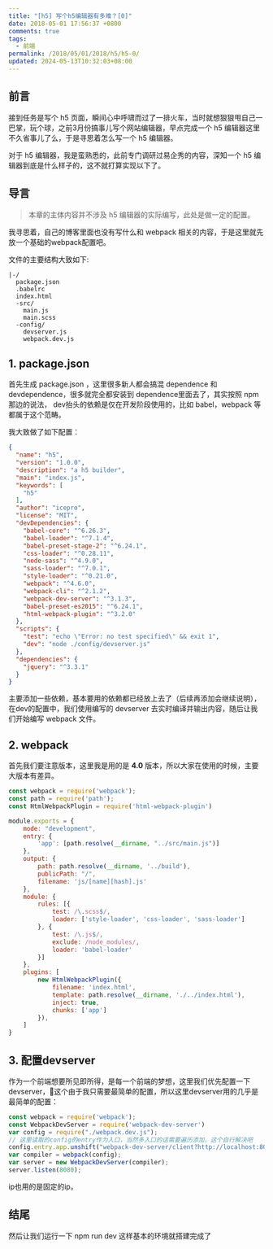 ```yaml
---
title: "[h5] 写个h5编辑器有多难？[0]"
date: 2018-05-01 17:56:37 +0800
comments: true
tags:
  - 前端
permalink: /2018/05/01/2018/h5/h5-0/
updated: 2024-05-13T10:32:03+08:00
---
```


## 前言

接到任务是写个 h5 页面，瞬间心中呼啸而过了一排火车，当时就想狠狠甩自己一巴掌，玩个球，之前3月份搞事儿写个网站编辑器，早点完成一个 h5 编辑器这里不久省事儿了么，于是寻思着怎么写一个 h5 编辑器。

对于 h5 编辑器，我是蛮熟悉的，此前专门调研过易企秀的内容，深知一个 h5 编辑器到底是什么样子的，这不就打算实现以下了。

## 导言

> 本章的主体内容并不涉及 h5 编辑器的实际编写，此处是做一定的配置。

我寻思着，自己的博客里面也没有写什么和 webpack 相关的内容，于是这里就先放一个基础的webpack配置吧。

文件的主要结构大致如下:


```
|-/
  package.json
  .babelrc
  index.html
  -src/
    main.js
    main.scss
  -config/
    devserver.js
    webpack.dev.js
```

## 1. package.json

首先生成 package.json ，这里很多新人都会搞混 dependence 和 devdependence，很多就完全都安装到 dependence里面去了，其实按照 npm 那边的说法， dev抬头的依赖是仅在开发阶段使用的，比如 babel，webpack 等都属于这个范畴。

我大致做了如下配置：

```json
{
  "name": "h5",
  "version": "1.0.0",
  "description": "a h5 builder",
  "main": "index.js",
  "keywords": [
    "h5"
  ],
  "author": "icepro",
  "license": "MIT",
  "devDependencies": {
    "babel-core": "^6.26.3",
    "babel-loader": "^7.1.4",
    "babel-preset-stage-2": "^6.24.1",
    "css-loader": "^0.28.11",
    "node-sass": "^4.9.0",
    "sass-loader": "^7.0.1",
    "style-loader": "^0.21.0",
    "webpack": "^4.6.0",
    "webpack-cli": "^2.1.2",
    "webpack-dev-server": "^3.1.3",
    "babel-preset-es2015": "^6.24.1",
    "html-webpack-plugin": "^3.2.0"
  },
  "scripts": {
    "test": "echo \"Error: no test specified\" && exit 1",
    "dev": "node ./config/devserver.js"
  },
  "dependencies": {
    "jquery": "^3.3.1"
  }
}
```

主要添加一些依赖，基本要用的依赖都已经放上去了（后续再添加会继续说明），在dev的配置中，我们使用编写的 devserver 去实时编译并输出内容，随后让我们开始编写 webpack 文件。

## 2. webpack

首先我们要注意版本，这里我是用的是 **4.0** 版本，所以大家在使用的时候，主要大版本有差异。


```javascript
const webpack = require('webpack');
const path = require('path');
const HtmlWebpackPlugin = require('html-webpack-plugin')

module.exports = {
    mode: "development",
    entry: {
        'app': [path.resolve(__dirname, "../src/main.js")]
    },
    output: {
        path: path.resolve(__dirname, '../build'),
        publicPath: "/",
        filename: 'js/[name][hash].js'
    },
    module: {
        rules: [{
            test: /\.scss$/,
            loader: ['style-loader', 'css-loader', 'sass-loader']
        }, {
            test: /\.js$/,
            exclude: /node_modules/,
            loader: 'babel-loader'
        }]
    },
    plugins: [
        new HtmlWebpackPlugin({
            filename: 'index.html',
            template: path.resolve(__dirname, './../index.html'),
            inject: true, 
            chunks: ['app']
        }),
    ]
}
```

## 3. 配置devserver

作为一个前端想要所见即所得，是每一个前端的梦想，这里我们优先配置一下 devserver，这个由于我只需要最简单的配置，所以这里devserver用的几乎是最简单的配置：

```javascript
const webpack = require('webpack');
const WebpackDevServer = require('webpack-dev-server')
var config = require("./webpack.dev.js");
// 这里读取的config的entry作为入口，当然多入口的话需要遍历添加，这个自行解决吧
config.entry.app.unshift("webpack-dev-server/client?http://localhost:8080/");
var compiler = webpack(config);
var server = new WebpackDevServer(compiler);
server.listen(8080);
```

ip也用的是固定的ip。

## 结尾

然后让我们运行一下 npm run dev 这样基本的环境就搭建完成了

